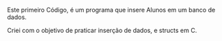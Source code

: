 Este primeiro Código, é um programa que insere Alunos em um banco de dados.

Criei com o objetivo de praticar inserção de dados, e structs em C.